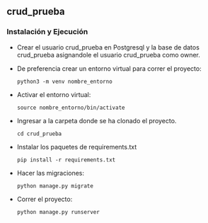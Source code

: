 ## crud_prueba

### Instalación y Ejecución

- Crear el usuario crud_prueba en Postgresql y la base de datos crud_prueba asignandole el usuario crud_prueba como owner.

- De preferencia crear un entorno virtual para correr el proyecto:

    `python3 -m venv nombre_entorno`

- Activar el entorno virtual:

    `source nombre_entorno/bin/activate`

- Ingresar a la carpeta donde se ha clonado el proyecto.

    `cd crud_prueba`

- Instalar los paquetes de requirements.txt

    `pip install -r requirements.txt`

- Hacer las migraciones:

    `python manage.py migrate`

- Correr el proyecto:

    `python manage.py runserver`